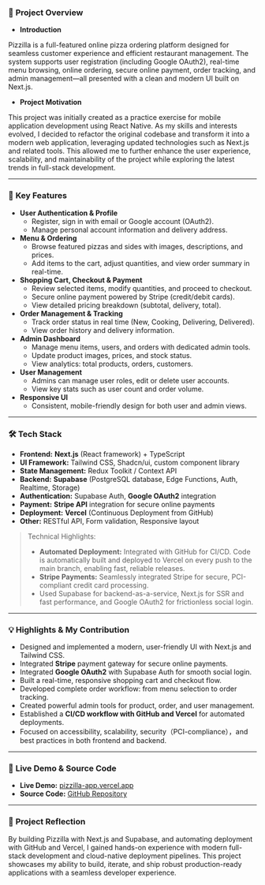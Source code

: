 ### 📌 **Project Overview**

- **Introduction**

Pizzilla is a full-featured online pizza ordering platform designed for seamless customer experience and efficient restaurant management. The system supports user registration (including Google OAuth2), real-time menu browsing, online ordering, secure online payment, order tracking, and admin management—all presented with a clean and modern UI built on Next.js.

- **Project Motivation**

This project was initially created as a practice exercise for mobile application development using React Native. As my skills and interests evolved, I decided to refactor the original codebase and transform it into a modern web application, leveraging updated technologies such as Next.js and related tools. This allowed me to further enhance the user experience, scalability, and maintainability of the project while exploring the latest trends in full-stack development.

---

### 🌟 **Key Features**

- **User Authentication & Profile**
    - Register, sign in with email or Google account (OAuth2).
    - Manage personal account information and delivery address.
- **Menu & Ordering**
    - Browse featured pizzas and sides with images, descriptions, and prices.
    - Add items to the cart, adjust quantities, and view order summary in real-time.
- **Shopping Cart, Checkout & Payment**
    - Review selected items, modify quantities, and proceed to checkout.
    - Secure online payment powered by Stripe (credit/debit cards).
    - View detailed pricing breakdown (subtotal, delivery, total).
- **Order Management & Tracking**
    - Track order status in real time (New, Cooking, Delivering, Delivered).
    - View order history and delivery information.
- **Admin Dashboard**
    - Manage menu items, users, and orders with dedicated admin tools.
    - Update product images, prices, and stock status.
    - View analytics: total products, orders, customers.
- **User Management**
    - Admins can manage user roles, edit or delete user accounts.
    - View key stats such as user count and order volume.
- **Responsive UI**
    - Consistent, mobile-friendly design for both user and admin views.

---

### 🛠️ **Tech Stack**

- **Frontend:** **Next.js** (React framework) + TypeScript
- **UI Framework:** Tailwind CSS, Shadcn/ui, custom component library
- **State Management:** Redux Toolkit / Context API
- **Backend:** **Supabase** (PostgreSQL database, Edge Functions, Auth, Realtime, Storage)
- **Authentication:** Supabase Auth, **Google OAuth2** integration
- **Payment:** **Stripe API** integration for secure online payments
- **Deployment:** **Vercel** (Continuous Deployment from GitHub)
- **Other:** RESTful API, Form validation, Responsive layout

> Technical Highlights:
> 
> - **Automated Deployment:** Integrated with GitHub for CI/CD. Code is automatically built and deployed to Vercel on every push to the main branch, enabling fast, reliable releases.
> - **Stripe Payments:** Seamlessly integrated Stripe for secure, PCI-compliant credit card processing.
> - Used Supabase for backend-as-a-service, Next.js for SSR and fast performance, and Google OAuth2 for frictionless social login.

---

### 💡 **Highlights & My Contribution**

- Designed and implemented a modern, user-friendly UI with Next.js and Tailwind CSS.
- Integrated **Stripe** payment gateway for secure online payments.
- Integrated **Google OAuth2** with Supabase Auth for smooth social login.
- Built a real-time, responsive shopping cart and checkout flow.
- Developed complete order workflow: from menu selection to order tracking.
- Created powerful admin tools for product, order, and user management.
- Established a **CI/CD workflow with GitHub and Vercel** for automated deployments.
- Focused on accessibility, scalability, security（PCI-compliance），and best practices in both frontend and backend.

---

### 🚀 **Live Demo & Source Code**

- **Live Demo:** [pizzilla-app.vercel.app](http://pizza-app-git-main-lilall5829-gmailcoms-projects.vercel.app)
- **Source Code:** [GitHub Repository](https://github.com/Lilall5829/Pizza-app)

---

### 📝 **Project Reflection**

By building Pizzilla with Next.js and Supabase, and automating deployment with GitHub and Vercel, I gained hands-on experience with modern full-stack development and cloud-native deployment pipelines. This project showcases my ability to build, iterate, and ship robust production-ready applications with a seamless developer experience.
